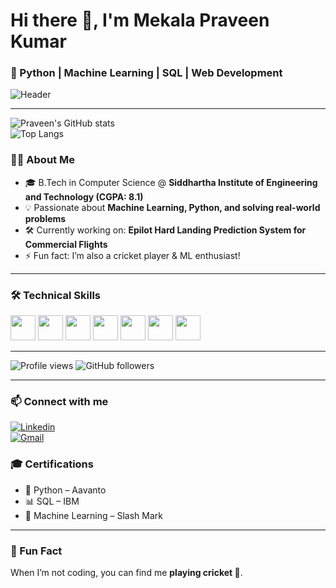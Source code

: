 <!-- Header -->
# Hi there 👋, I'm Mekala Praveen Kumar  
### 🚀 Python | Machine Learning | SQL | Web Development  

![Header](./your-banner.png) <!-- optional: upload a banner image -->

---

<!-- GitHub Stats -->
![Praveen's GitHub stats](https://github-readme-stats.vercel.app/api?username=Praveen-Kumar58&show_icons=true&theme=radical)  
![Top Langs](https://github-readme-stats.vercel.app/api/top-langs/?username=Praveen-Kumar58&layout=compact&theme=radical)  



<!-- About Me -->
### 👨‍💻 About Me  
- 🎓 B.Tech in Computer Science @ **Siddhartha Institute of Engineering and Technology (CGPA: 8.1)**  
- 💡 Passionate about **Machine Learning, Python, and solving real-world problems**  
- 🛠️ Currently working on: **Epilot Hard Landing Prediction System for Commercial Flights**  
- ⚡ Fun fact: I’m also a cricket player & ML enthusiast!  

---

<!-- Skills Section -->
### 🛠️ Technical Skills
<p>
  <img src="https://cdn.jsdelivr.net/gh/devicons/devicon/icons/python/python-original.svg" width="40" />
  <img src="https://cdn.jsdelivr.net/gh/devicons/devicon/icons/html5/html5-original.svg" width="40" />
  <img src="https://cdn.jsdelivr.net/gh/devicons/devicon/icons/css3/css3-original.svg" width="40" />
  <img src="https://cdn.jsdelivr.net/gh/devicons/devicon/icons/sql/mysql-original.svg" width="40" />
  <img src="https://cdn.jsdelivr.net/gh/devicons/devicon/icons/git/git-original.svg" width="40" />
  <img src="https://cdn.jsdelivr.net/gh/devicons/devicon/icons/vscode/vscode-original.svg" width="40" />
  <img src="https://cdn.jsdelivr.net/gh/devicons/devicon/icons/jupyter/jupyter-original.svg" width="40" />
</p>

---

<!-- Badges -->
![Profile views](https://komarev.com/ghpvc/?username=Praveen-Kumar58&color=blueviolet)
![GitHub followers](https://img.shields.io/github/followers/Praveen-Kumar58?label=Follow&style=social)

---

<!-- Connect Section -->
### 📫 Connect with me
[![Linkedin](https://img.shields.io/badge/-Praveen%20Kumar-blue?style=flat&logo=Linkedin&logoColor=white)](https://www.linkedin.com/in/praveen-kumar-87277021a)  
[![Gmail](https://img.shields.io/badge/-praveenyadavp999%40gmail.com-c14438?style=flat&logo=Gmail&logoColor=white)](mailto:praveenyadavp999@gmail.com)  



<!-- Certifications -->
### 🎓 Certifications
- 🐍 Python – Aavanto  
- 📊 SQL – IBM  
- 🤖 Machine Learning – Slash Mark  

---

<!-- Fun Section -->
### 🎯 Fun Fact
When I’m not coding, you can find me **playing cricket 🏏**.
